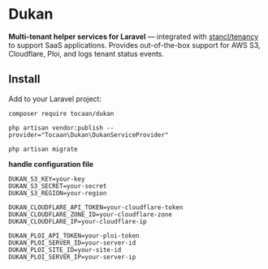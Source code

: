 # Dukan
**Multi-tenant helper services for Laravel** — integrated with [stancl/tenancy](https://tenancyforlaravel.com/) to support SaaS applications. Provides out-of-the-box support for AWS S3, Cloudflare, Ploi, and logs tenant status events.

## Install

Add to your Laravel project:

```
composer require tocaan/dukan
```
```
php artisan vendor:publish --provider="Tocaan\Dukan\DukanServiceProvider"
```

```
php artisan migrate
```
**handle configuration file**
```
DUKAN_S3_KEY=your-key
DUKAN_S3_SECRET=your-secret
DUKAN_S3_REGION=your-region
```

```
DUKAN_CLOUDFLARE_API_TOKEN=your-cloudflare-token
DUKAN_CLOUDFLARE_ZONE_ID=your-cloudflare-zone
DUKAN_CLOUDFLARE_IP=your-cloudflare-ip

```

```
DUKAN_PLOI_API_TOKEN=your-ploi-token
DUKAN_PLOI_SERVER_ID=your-server-id
DUKAN_PLOI_SITE_ID=your-site-id
DUKAN_PLOI_SERVER_IP=your-server-ip
```

[//]: # ()
[//]: # ()
[//]: # (Access the route:)

[//]: # ()
[//]: # (```)

[//]: # (http://yourapp.test/dukan)

[//]: # (```)
